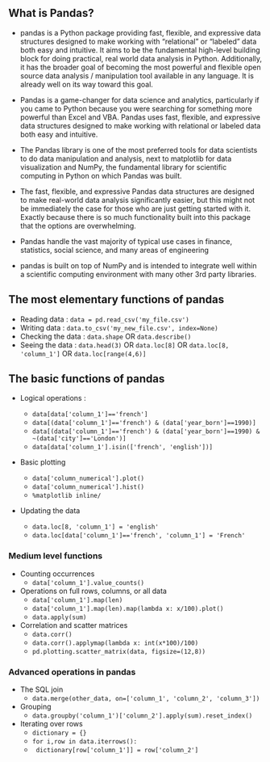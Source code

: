 

## What is Pandas?
- pandas is a Python package providing fast, flexible, and expressive data structures designed to make working with “relational” or “labeled” data both easy and intuitive. It aims to be the fundamental high-level building block for doing practical, real world data analysis in Python. Additionally, it has the broader goal of becoming the most powerful and flexible open source data analysis / manipulation tool available in any language. It is already well on its way toward this goal.
- Pandas is a game-changer for data science and analytics, particularly if you came to Python because you were searching for something more powerful than Excel and VBA. Pandas uses fast, flexible, and expressive data structures designed to make working with relational or labeled data both easy and intuitive.
- The Pandas library is one of the most preferred tools for data scientists to do data manipulation and analysis, next to matplotlib for data visualization and NumPy, the fundamental library for scientific computing in Python on which Pandas was built.

- The fast, flexible, and expressive Pandas data structures are designed to make real-world data analysis significantly easier, but this might not be immediately the case for those who are just getting started with it. Exactly because there is so much functionality built into this package that the options are overwhelming.

- Pandas handle the vast majority of typical use cases in finance, statistics, social science, and many areas of engineering
- pandas is built on top of NumPy and is intended to integrate well within a scientific computing environment with many other 3rd party libraries.

## The most elementary functions of pandas

* Reading data : `data = pd.read_csv('my_file.csv')`
* Writing data : `data.to_csv('my_new_file.csv', index=None)`
* Checking the data : `data.shape` OR `data.describe()`
* Seeing the data : `data.head(3)` OR `data.loc[8]` OR `data.loc[8, 'column_1']` OR `data.loc[range(4,6)]`
## The basic functions of pandas

* Logical operations :
  * `data[data['column_1']=='french']`
  * `data[(data['column_1']=='french') & (data['year_born']==1990)]`
  * `data[(data['column_1']=='french') & (data['year_born']==1990) & ~(data['city']=='London')]`
  * `data[data['column_1'].isin(['french', 'english'])]`
* Basic plotting

  * `data['column_numerical'].plot()`
  * `data['column_numerical'].hist()`
  * `%matplotlib inline/`
  
* Updating the data
  * `data.loc[8, 'column_1'] = 'english'`
  * `data.loc[data['column_1']=='french', 'column_1'] = 'French'`
### Medium level functions
* Counting occurrences
  * `data['column_1'].value_counts()`
* Operations on full rows, columns, or all data
  * `data['column_1'].map(len)`
  * `data['column_1'].map(len).map(lambda x: x/100).plot()`
  * `data.apply(sum)`
* Correlation and scatter matrices
  * `data.corr()`
  * `data.corr().applymap(lambda x: int(x*100)/100)`
  * `pd.plotting.scatter_matrix(data, figsize=(12,8))`
### Advanced operations in pandas

* The SQL join
  * `data.merge(other_data, on=['column_1', 'column_2', 'column_3'])`
* Grouping
  * `data.groupby('column_1')['column_2'].apply(sum).reset_index()`
* Iterating over rows
  * `dictionary = {}`
  * `for i,row in data.iterrows():`
  * ` dictionary[row['column_1']] = row['column_2']`
